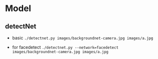# Model

## detectNet

- basic
`./detectnet.py images/backgroundnet-camera.jpg images/a.jpg`

- for facedetect
`./detectnet.py --network=facedetect images/backgroundnet-camera.jpg images/a.jpg`
